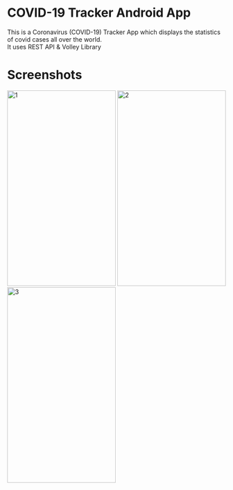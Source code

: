 # COVID-19 Tracker Android App 
This is a Coronavirus (COVID-19) Tracker App which displays the statistics of covid cases all over the world. <br />
It uses REST API & Volley Library

# Screenshots 
<p>
<img src='https://github.com/shreya28302/Covid19Tracker/blob/master/screenshots/Image1.jpeg' alt='1' width='250px' height='450px'>
<img src='https://github.com/shreya28302/Covid19Tracker/blob/master/screenshots/Image2.jpeg' alt='2' width='250px' height='450px'>
<img src='https://github.com/shreya28302/Covid19Tracker/blob/master/screenshots/Image3.jpeg' alt='3' width='250px' height='450px'>
</p>


